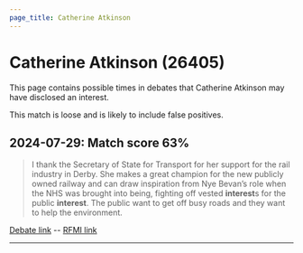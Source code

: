 ```yaml
---
page_title: Catherine Atkinson
---
```


# Catherine Atkinson  (26405)

This page contains possible times in debates that Catherine Atkinson may have disclosed an interest.

This match is loose and is likely to include false positives. 



## 2024-07-29: Match score 63%

>I thank the Secretary of State for Transport for her support for the rail industry in Derby. She makes a great champion for the new publicly owned railway and can draw inspiration from Nye Bevan’s role when the NHS was brought into being, fighting off vested **interest**s for the public **interest**. The public want to get off busy roads and they want to help the environment.

[Debate link](https://www.theyworkforyou.com/debates/?id=2024-07-29c.1128.0)  --  [RFMI link](https://www.theyworkforyou.com/mp/26405/register)


---

